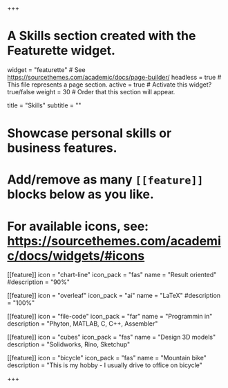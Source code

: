 +++
# A Skills section created with the Featurette widget.
widget = "featurette"  # See https://sourcethemes.com/academic/docs/page-builder/
headless = true  # This file represents a page section.
active = true  # Activate this widget? true/false
weight = 30  # Order that this section will appear.

title = "Skills"
subtitle = ""

# Showcase personal skills or business features.
# 
# Add/remove as many `[[feature]]` blocks below as you like.
# 
# For available icons, see: https://sourcethemes.com/academic/docs/widgets/#icons

[[feature]]
  icon = "chart-line"
  icon_pack = "fas"
  name = "Result oriented"
  #description = "90%"
  
[[feature]]
  icon = "overleaf"
  icon_pack = "ai"
  name = "LaTeX"
  #description = "100%"  
  
[[feature]]
  icon = "file-code"
  icon_pack = "far"
  name = "Programmin in"
  description = "Phyton, MATLAB, C, C++, Assembler"

[[feature]]
  icon = "cubes"
  icon_pack = "fas"
  name = "Design 3D models"
  description = "Solidworks, Rino, Sketchup"

[[feature]]
  icon = "bicycle"
  icon_pack = "fas"
  name = "Mountain bike"
  description = "This is my hobby - I usually drive to office on bicycle"

+++
